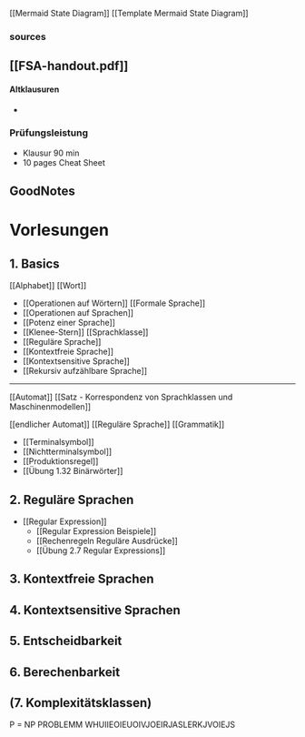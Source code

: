 [[Mermaid State Diagram]]
[[Template Mermaid State Diagram]]

### sources
[[FSA-handout.pdf]]
- 
#### Altklausuren
- 
### Prüfungsleistung
- Klausur 90 min
- 10 pages Cheat Sheet
## GoodNotes



# Vorlesungen


## 1. Basics
[[Alphabet]]
[[Wort]]
- [[Operationen auf Wörtern]]
[[Formale Sprache]]
- [[Operationen auf Sprachen]]
- [[Potenz einer Sprache]]
- [[Klenee-Stern]]
[[Sprachklasse]]
- [[Reguläre Sprache]]
- [[Kontextfreie Sprache]]
- [[Kontextsensitive Sprache]]
- [[Rekursiv aufzählbare Sprache]]

---
[[Automat]]
[[Satz - Korrespondenz von Sprachklassen und Maschinenmodellen]]

[[endlicher Automat]]
[[Reguläre Sprache]]
[[Grammatik]]
- [[Terminalsymbol]]
- [[Nichtterminalsymbol]]
- [[Produktionsregel]]
- [[Übung 1.32 Binärwörter]]
## 2. Reguläre Sprachen
- [[Regular Expression]]
	- [[Regular Expression Beispiele]]
	- [[Rechenregeln Reguläre Ausdrücke]]
	- [[Übung 2.7 Regular Expressions]]
## 3. Kontextfreie Sprachen

## 4. Kontextsensitive Sprachen

## 5. Entscheidbarkeit

## 6. Berechenbarkeit

## (7. Komplexitätsklassen)
P = NP PROBLEMM WHUIIEOIEUOIVJOEIRJASLERKJVOIEJS
